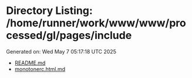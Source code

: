# Directory Listing: /home/runner/work/www/www/processed/gl/pages/include
Generated on: Wed May  7 05:17:18 UTC 2025

- [README.md](README.md)
- [monotonerc.html.md](monotonerc.html.md)

